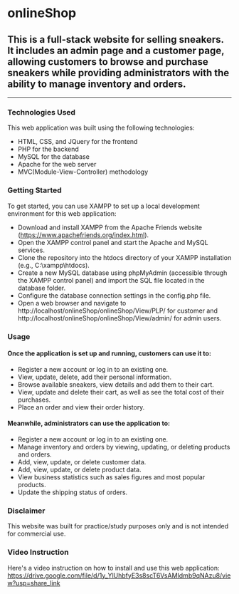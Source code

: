 # onlineShop
## This is a full-stack website for selling sneakers. It includes an admin page and a customer page, allowing customers to browse and purchase sneakers while providing administrators with the ability to manage inventory and orders.
---
### Technologies Used
This web application was built using the following technologies:

- HTML, CSS, and JQuery for the frontend
- PHP for the backend
- MySQL for the database
- Apache for the web server
- MVC(Module-View-Controller) methodology
### Getting Started
To get started, you can use XAMPP to set up a local development environment for this web application:

- Download and install XAMPP from the Apache Friends website (https://www.apachefriends.org/index.html).
- Open the XAMPP control panel and start the Apache and MySQL services.
- Clone the repository into the htdocs directory of your XAMPP installation (e.g., C:\xampp\htdocs\).
- Create a new MySQL database using phpMyAdmin (accessible through the XAMPP control panel) and import the SQL file located in the database folder.
- Configure the database connection settings in the config.php file.
- Open a web browser and navigate to http://localhost/onlineShop/onlineShop/View/PLP/ for customer and http://localhost/onlineShop/onlineShop/View/admin/ for admin users.
### Usage
#### Once the application is set up and running, customers can use it to:

- Register a new account or log in to an existing one.
- View, update, delete, add their personal information.
- Browse available sneakers, view details and add them to their cart.
- View, update and delete their cart, as well as see the total cost of their purchases.
- Place an order and view their order history.

#### Meanwhile, administrators can use the application to:

- Register a new account or log in to an existing one.
- Manage inventory and orders by viewing, updating, or deleting products and orders.
- Add, view, update, or delete customer data.
- Add, view, update, or delete product data.
- View business statistics such as sales figures and most popular products.
- Update the shipping status of orders.
### Disclaimer
This website was built for practice/study purposes only and is not intended for commercial use.

### Video Instruction
Here's a video instruction on how to install and use this web application: https://drive.google.com/file/d/1y_YlUhbfyE3s8scT6VsAMIdmb9qNAzu8/view?usp=share_link
